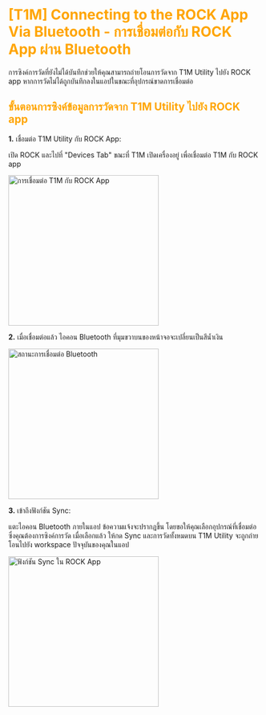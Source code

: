 # <span style="color: orange">[T1M] Connecting to the ROCK App Via Bluetooth - การเชื่อมต่อกับ ROCK App ผ่าน Bluetooth</span>

การซิงค์การวัดที่ยังไม่ได้บันทึกช่วยให้คุณสามารถถ่ายโอนการวัดจาก T1M Utility ไปยัง ROCK app หากการวัดไม่ได้ถูกบันทึกลงในแอปในขณะที่อุปกรณ์ขาดการเชื่อมต่อ

## <span style="color: orange">ขั้นตอนการซิงค์ข้อมูลการวัดจาก T1M Utility ไปยัง ROCK app</span>

**1.** เชื่อมต่อ T1M Utility กับ ROCK App:

เปิด ROCK และไปที่ "Devices Tab" ขณะที่ T1M เปิดเครื่องอยู่ เพื่อเชื่อมต่อ T1M กับ ROCK app

<img src="https://support.reekon.tools/hc/article_attachments/37988474772116" alt="การเชื่อมต่อ T1M กับ ROCK App" width="300">

**2.** เมื่อเชื่อมต่อแล้ว ไอคอน Bluetooth ที่มุมขวาบนของหน้าจอจะเปลี่ยนเป็นสีน้ำเงิน

<img src="https://support.reekon.tools/hc/article_attachments/37956673804180" alt="สถานะการเชื่อมต่อ Bluetooth" width="300">

**3.** เข้าถึงฟังก์ชัน Sync:

แตะไอคอน Bluetooth ภายในแอป ข้อความแจ้งจะปรากฏขึ้น โดยขอให้คุณเลือกอุปกรณ์ที่เชื่อมต่อซึ่งคุณต้องการซิงค์การวัด เมื่อเลือกแล้ว ให้กด Sync และการวัดทั้งหมดบน T1M Utility จะถูกถ่ายโอนไปยัง workspace ปัจจุบันของคุณในแอป

<img src="https://support.reekon.tools/hc/article_attachments/37956630057876" alt="ฟังก์ชัน Sync ใน ROCK App" width="300">
